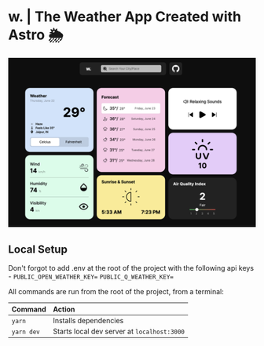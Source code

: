 # w. | The Weather App Created with Astro 🌦️

![weather_app](/src/assets/home.png)

## Local Setup

Don't forgot to add .env at the root of the project with the following api keys -
`PUBLIC_OPEN_WEATHER_KEY=`
`PUBLIC_Q_WEATHER_KEY=`

All commands are run from the root of the project, from a terminal:

| Command    | Action                                      |
| :--------- | :------------------------------------------ |
| `yarn`     | Installs dependencies                       |
| `yarn dev` | Starts local dev server at `localhost:3000` |
